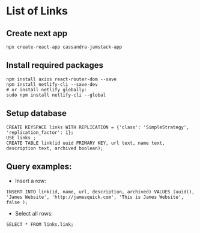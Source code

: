 # List of Links

## Create next app
```
npx create-react-app cassandra-jamstack-app
```

## Install required packages
```
npm install axios react-router-dom --save
npm install netlify-cli --save-dev
# or install netlify globally:
sudo npm install netlify-cli --global
```

## Setup database
```
CREATE KEYSPACE links WITH REPLICATION = {'class': 'SimpleStrategy', 'replication_factor': 1};
USE links ;
CREATE TABLE link(id uuid PRIMARY KEY, url text, name text, description text, archived boolean);
```
## Query examples:
- Insert a row:
```
INSERT INTO link(id, name, url, description, archived) VALUES (uuid(), 'James Website', 'http://jamesquick.com', 'This is James Website', false );
```
- Select all rows:
```
SELECT * FROM links.link;
```
